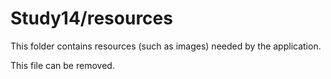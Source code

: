 # Study14/resources

This folder contains resources (such as images) needed by the application. 

This file can be removed.

